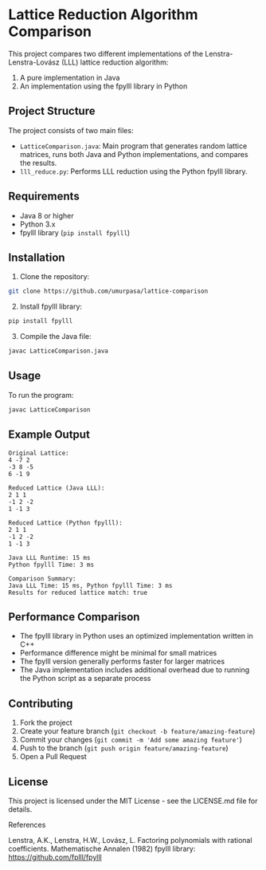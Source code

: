 # Lattice Reduction Algorithm Comparison

This project compares two different implementations of the Lenstra-Lenstra-Lovász (LLL) lattice reduction algorithm:
1. A pure implementation in Java
2. An implementation using the fpylll library in Python

## Project Structure

The project consists of two main files:
- `LatticeComparison.java`: Main program that generates random lattice matrices, runs both Java and Python implementations, and compares the results.
- `lll_reduce.py`: Performs LLL reduction using the Python fpylll library.

## Requirements

- Java 8 or higher
- Python 3.x
- fpylll library (`pip install fpylll`)

## Installation

1. Clone the repository:
```bash
git clone https://github.com/umurpasa/lattice-comparison
```

2. Install fpylll library:
```bash
pip install fpylll
```

3. Compile the Java file:
```bash
javac LatticeComparison.java
```

## Usage

To run the program:
```bash
javac LatticeComparison
```

## Example Output
```
Original Lattice:
4 -7 2
-3 8 -5
6 -1 9

Reduced Lattice (Java LLL):
2 1 1
-1 2 -2
1 -1 3

Reduced Lattice (Python fpylll):
2 1 1
-1 2 -2
1 -1 3

Java LLL Runtime: 15 ms
Python fpylll Time: 3 ms

Comparison Summary:
Java LLL Time: 15 ms, Python fpylll Time: 3 ms
Results for reduced lattice match: true
```

## Performance Comparison

- The fpylll library in Python uses an optimized implementation written in C++
- Performance difference might be minimal for small matrices
- The fpylll version generally performs faster for larger matrices
- The Java implementation includes additional overhead due to running the Python script as a separate process

## Contributing

1. Fork the project
2. Create your feature branch (`git checkout -b feature/amazing-feature`)
3. Commit your changes (`git commit -m 'Add some amazing feature'`)
4. Push to the branch (`git push origin feature/amazing-feature`)
5. Open a Pull Request

## License

This project is licensed under the MIT License - see the LICENSE.md file for details.

References

Lenstra, A.K., Lenstra, H.W., Lovász, L. Factoring polynomials with rational coefficients. Mathematische Annalen (1982)
fpylll library: https://github.com/fplll/fpylll
